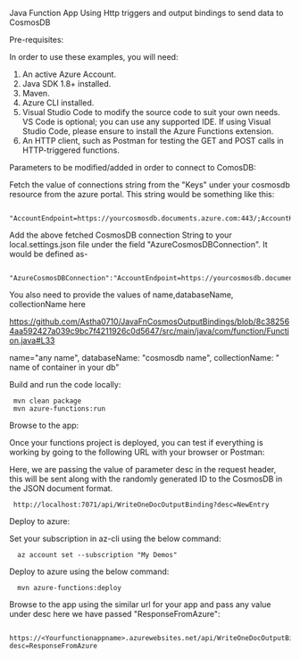 Java Function App Using Http triggers and output bindings to send data to CosmosDB

Pre-requisites:

In order to use these examples, you will need:

1. An active Azure Account.
2. Java SDK 1.8+ installed.
3. Maven.
5. Azure CLI installed.
6. Visual Studio Code to modify the source code to suit your own needs. VS Code is optional; you can use any supported IDE. If using Visual Studio Code, please ensure to install the Azure Functions extension.
7. An HTTP client, such as Postman for testing the GET and POST calls in HTTP-triggered functions.

Parameters to be modified/added in order to connect to ComosDB:

Fetch the value of connections string from the "Keys" under your cosmosdb resource from the azure portal. This string would be something like this: 
     
     "AccountEndpoint=https://yourcosmosdb.documents.azure.com:443/;AccountKey=Aabcd….;"

Add the above fetched CosmosDB connection String to your local.settings.json file under the field "AzureCosmosDBConnection". It would be defined as-

      "AzureCosmosDBConnection":"AccountEndpoint=https://yourcosmosdb.documents.azure.com:443/;AccountKey=Aabcd….;"

You also need to provide the values of name,databaseName, collectionName here      
             
https://github.com/Astha0710/JavaFnCosmosOutputBindings/blob/8c382564aa592427a039c9bc7f4211926c0d5647/src/main/java/com/function/Function.java#L33

name="any name",  databaseName: "cosmosdb name", collectionName: " name of container in your db"


Build and run the code locally:
     
     mvn clean package
     mvn azure-functions:run
     
     
Browse to the app:

Once your functions project is deployed, you can test if everything is working by going to the following URL with your browser or Postman:

Here, we are passing the value of parameter desc in the request header, this will be sent along with the randomly generated ID to the CosmosDB in the JSON document format.
     
     http://localhost:7071/api/WriteOneDocOutputBinding?desc=NewEntry
     
     
Deploy to azure:

Set your subscription in az-cli using the below command:

      az account set --subscription "My Demos"
      
Deploy to azure using the below command:

      mvn azure-functions:deploy
      
Browse to the app using the similar url for your app and pass any value under desc here we have passed "ResponseFromAzure":

     https://<Yourfunctionappname>.azurewebsites.net/api/WriteOneDocOutputBinding?desc=ResponseFromAzure
